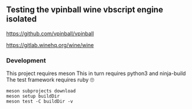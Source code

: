 ## Testing the vpinball wine vbscript engine isolated

https://github.com/vpinball/vpinball

https://gitlab.winehq.org/wine/wine

### Development

This project requires meson
This in turn requires python3 and ninja-build
The test framework requires ruby 🙄

```
meson subprojects download
meson setup buildDir
meson test -C buildDir -v
```